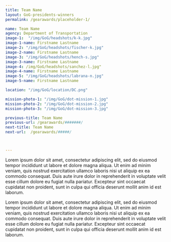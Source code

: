 ```yaml
---
title: Team Name
layout: GoG-presidents-winners
permalink: /gearawards/placeholder-1/

name: Team Name
agency: Department of Transportation
image-1:  "/img/GoG/headshots/k-k.jpg"
image-1-name: Firstname Lastname
image-2: "/img/GoG/headshots/fischer-k.jpg"
image-2-name: Firstname Lastname
image-3: "/img/GoG/headshots/hench-s.jpg"
image-3-name: Firstname Lastname
image-4: /img/GoG/headshots/sanchez-l.jpg"
image-4-name: Firstname Lastname
image-5: "/img/GoG/headshots/labrana-n.jpg"
image-5-name: Firstname Lastname

location: "/img/GoG/location/DC.png"

mission-photo-1: "/img/GoG/dot-mission-1.jpg"
mission-photo-2: "/img/GoG/dot-mission-2.jpg"
mission-photo-3: "/img/GoG/dot-mission-3.jpg"

previous-title: Team Name
previous-url: /gearawards/#######/
next-title: Team Name
next-url:  /gearawards/#####/



---
```

Lorem ipsum dolor sit amet, consectetur adipiscing elit, sed do eiusmod tempor incididunt ut labore et dolore magna aliqua. Ut enim ad minim veniam, quis nostrud exercitation ullamco laboris nisi ut aliquip ex ea commodo consequat. Duis aute irure dolor in reprehenderit in voluptate velit esse cillum dolore eu fugiat nulla pariatur. Excepteur sint occaecat cupidatat non proident, sunt in culpa qui officia deserunt mollit anim id est laborum.

Lorem ipsum dolor sit amet, consectetur adipiscing elit, sed do eiusmod tempor incididunt ut labore et dolore magna aliqua. Ut enim ad minim veniam, quis nostrud exercitation ullamco laboris nisi ut aliquip ex ea commodo consequat. Duis aute irure dolor in reprehenderit in voluptate velit esse cillum dolore eu fugiat nulla pariatur. Excepteur sint occaecat cupidatat non proident, sunt in culpa qui officia deserunt mollit anim id est laborum.
